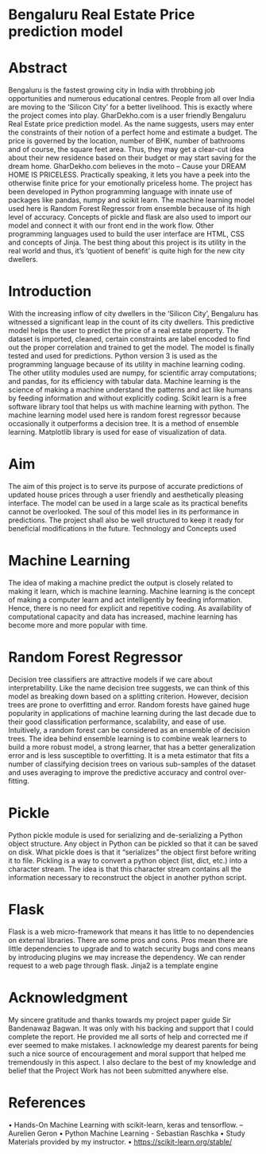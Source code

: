  
# Bengaluru Real Estate Price prediction model


# Abstract

Bengaluru is the fastest growing city in India with throbbing job opportunities and numerous educational centres. People from all over India are moving to the ‘Silicon City’ for a better livelihood. This is exactly where the project comes into play. 
GharDekho.com is a user friendly Bengaluru Real Estate price prediction model. As the name suggests, users may enter the constraints of their notion of a perfect home and estimate a budget. The price is governed by the location, number of BHK, number of bathrooms and of course, the square feet area. Thus, they may get a clear-cut idea about their new residence based on their budget or may start saving for the dream home. GharDekho.com believes in the moto – 
Cause your DREAM HOME IS PRICELESS. Practically speaking, it lets you have a peek into the otherwise finite price for your emotionally priceless home.
The project has been developed in Python programming language with innate use of packages like pandas, numpy and scikit learn. The machine learning model used here is Random Forest Regressor from ensemble because of its high level of accuracy. Concepts of pickle and flask are also used to import our model and connect it with our front end in the work flow. Other programming languages used to build the user interface are HTML, CSS and concepts of Jinja.
The best thing about this project is its utility in the real world and thus, it’s ‘quotient of benefit’ is quite high for the new city dwellers. 


# Introduction

With the increasing inflow of city dwellers in the ‘Silicon City’, Bengaluru has witnessed a significant leap in the count of its city dwellers. This predictive model helps the user to predict the price of a real estate property. The dataset is imported, cleaned, certain constraints are label encoded to find out the proper correlation and trained to get the model. The model is finally tested and used for predictions.
Python version 3 is used as the programming language because of its utility in machine learning coding. The other utility modules used are numpy, for scientific array computations; and pandas, for its efficiency with tabular data. 
Machine learning is the science of making a machine understand the patterns and act like humans by feeding information and without explicitly coding.
Scikit learn is a free software library tool that helps us with machine learning with python. The machine learning model used here is random forest regressor because occasionally it outperforms a decision tree. It is a method of ensemble learning. 
Matplotlib library is used for ease of visualization of data.

# Aim

The aim of this project is to serve its purpose of accurate predictions of updated house prices through a user friendly and aesthetically pleasing interface. The model can be used in a large scale as its practical benefits cannot be overlooked. The soul of this model lies in its performance in predictions. The project shall also be well structured to keep it ready for beneficial modifications in the future.
Technology and Concepts used

# Machine Learning

The idea of making a machine predict the output is closely related to making it learn, which is machine learning. Machine learning is the concept of making a computer learn and act intelligently by feeding information. Hence, there is no need for explicit and repetitive coding. As availability of computational capacity and data has increased, machine learning has become more and more popular with time. 

# Random Forest Regressor

Decision tree classifiers are attractive models if we care about interpretability. Like the name decision tree suggests, we can think of this model as breaking down based on a splitting criterion. However, decision trees are prone to overfitting and error.
Random forests have gained huge popularity in applications of machine learning during the last decade due to their good classification performance, scalability, and ease of use. Intuitively, a random forest can be considered as an ensemble of decision trees. The idea behind ensemble learning is to combine weak learners to build a more robust model, a strong learner, that has a better generalization error and is less susceptible to overfitting. It is a meta estimator that fits a number of classifying decision trees on various sub-samples of the dataset and uses averaging to improve the predictive accuracy and control over-fitting.

# Pickle

Python pickle module is used for serializing and de-serializing a Python object structure. Any object in Python can be pickled so that it can be saved on disk. What pickle does is that it “serializes” the object first before writing it to file. Pickling is a way to convert a python object (list, dict, etc.) into a character stream. The idea is that this character stream contains all the information necessary to reconstruct the object in another python script.

# Flask

Flask is a web micro-framework that means it has little to no dependencies on external libraries. There are some pros and cons. Pros mean there are little dependencies to upgrade and to watch security bugs and cons means by introducing plugins we may increase the dependency. We can render request to a web page through flask.  Jinja2 is a template engine

# Acknowledgment

My sincere gratitude and thanks towards my project paper guide Sir Bandenawaz Bagwan.
It was only with his backing and support that I could complete the report. He provided me all sorts of help and corrected me if ever seemed to make mistakes. I acknowledge my dearest parents for being such a nice source of encouragement and moral support that helped me tremendously in this aspect. I also declare to the best of my knowledge and belief that the Project Work has not been submitted anywhere else.

# References

•	Hands-On Machine Learning with scikit-learn, keras and tensorflow. – Aurelien Geron
•	Python Machine Learning - Sebastian Raschka
•	Study Materials provided by my instructor.
•	https://scikit-learn.org/stable/

